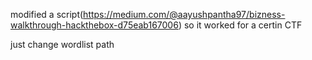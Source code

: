 modified a script(https://medium.com/@aayushpantha97/bizness-walkthrough-hackthebox-d75eab167006) so it worked for a certin CTF

just change wordlist path
